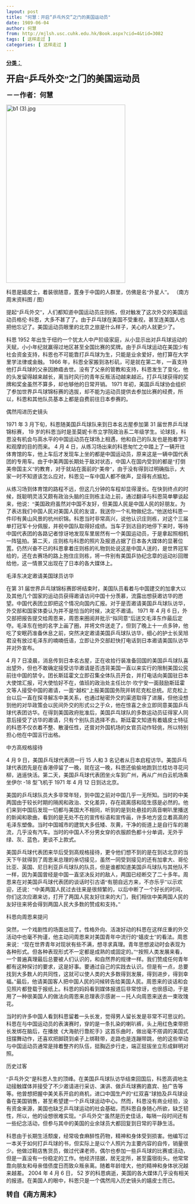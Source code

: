 ```yaml
---
layout: post
title: "何慧：开启“乒乓外交”之门的美国运动员"
date: 1989-06-04
author: 何慧
from: http://mjlsh.usc.cuhk.edu.hk/Book.aspx?cid=4&tid=3082
tags: [ 这样走过 ]
categories: [ 这样走过 ]
---
```


<div style="margin: 15px 10px 10px 0px;">
 <div>
  <span id="ctl00_ContentPlaceHolder1_chapter1_SubjectLabel" style="font-weight:bold;text-decoration:underline;">
   分类：
  </span>
 </div>
 <!--[if gte mso 9]><xml>
 <o:OfficeDocumentSettings>
  <o:AllowPNG/>
 </o:OfficeDocumentSettings>
</xml><![endif]-->
 <!--[if gte mso 9]><xml>
 <w:WordDocument>
  <w:View>Normal</w:View>
  <w:Zoom>0</w:Zoom>
  <w:TrackMoves/>
  <w:TrackFormatting/>
  <w:PunctuationKerning/>
  <w:ValidateAgainstSchemas/>
  <w:SaveIfXMLInvalid>false</w:SaveIfXMLInvalid>
  <w:IgnoreMixedContent>false</w:IgnoreMixedContent>
  <w:AlwaysShowPlaceholderText>false</w:AlwaysShowPlaceholderText>
  <w:DoNotPromoteQF/>
  <w:LidThemeOther>EN-US</w:LidThemeOther>
  <w:LidThemeAsian>JA</w:LidThemeAsian>
  <w:LidThemeComplexScript>X-NONE</w:LidThemeComplexScript>
  <w:Compatibility>
   <w:BreakWrappedTables/>
   <w:SnapToGridInCell/>
   <w:WrapTextWithPunct/>
   <w:UseAsianBreakRules/>
   <w:DontGrowAutofit/>
   <w:SplitPgBreakAndParaMark/>
   <w:EnableOpenTypeKerning/>
   <w:DontFlipMirrorIndents/>
   <w:OverrideTableStyleHps/>
   <w:UseFELayout/>
  </w:Compatibility>
  <m:mathPr>
   <m:mathFont m:val="Cambria Math"/>
   <m:brkBin m:val="before"/>
   <m:brkBinSub m:val="&#45;-"/>
   <m:smallFrac m:val="off"/>
   <m:dispDef/>
   <m:lMargin m:val="0"/>
   <m:rMargin m:val="0"/>
   <m:defJc m:val="centerGroup"/>
   <m:wrapIndent m:val="1440"/>
   <m:intLim m:val="subSup"/>
   <m:naryLim m:val="undOvr"/>
  </m:mathPr></w:WordDocument>
</xml><![endif]-->
 <!--[if gte mso 9]><xml>
 <w:LatentStyles DefLockedState="false" DefUnhideWhenUsed="true"
  DefSemiHidden="true" DefQFormat="false" DefPriority="99"
  LatentStyleCount="276">
  <w:LsdException Locked="false" Priority="0" SemiHidden="false"
   UnhideWhenUsed="false" QFormat="true" Name="Normal"/>
  <w:LsdException Locked="false" Priority="9" SemiHidden="false"
   UnhideWhenUsed="false" QFormat="true" Name="heading 1"/>
  <w:LsdException Locked="false" Priority="9" QFormat="true" Name="heading 2"/>
  <w:LsdException Locked="false" Priority="9" QFormat="true" Name="heading 3"/>
  <w:LsdException Locked="false" Priority="9" QFormat="true" Name="heading 4"/>
  <w:LsdException Locked="false" Priority="9" QFormat="true" Name="heading 5"/>
  <w:LsdException Locked="false" Priority="9" QFormat="true" Name="heading 6"/>
  <w:LsdException Locked="false" Priority="9" QFormat="true" Name="heading 7"/>
  <w:LsdException Locked="false" Priority="9" QFormat="true" Name="heading 8"/>
  <w:LsdException Locked="false" Priority="9" QFormat="true" Name="heading 9"/>
  <w:LsdException Locked="false" Priority="39" Name="toc 1"/>
  <w:LsdException Locked="false" Priority="39" Name="toc 2"/>
  <w:LsdException Locked="false" Priority="39" Name="toc 3"/>
  <w:LsdException Locked="false" Priority="39" Name="toc 4"/>
  <w:LsdException Locked="false" Priority="39" Name="toc 5"/>
  <w:LsdException Locked="false" Priority="39" Name="toc 6"/>
  <w:LsdException Locked="false" Priority="39" Name="toc 7"/>
  <w:LsdException Locked="false" Priority="39" Name="toc 8"/>
  <w:LsdException Locked="false" Priority="39" Name="toc 9"/>
  <w:LsdException Locked="false" Priority="35" QFormat="true" Name="caption"/>
  <w:LsdException Locked="false" Priority="10" SemiHidden="false"
   UnhideWhenUsed="false" QFormat="true" Name="Title"/>
  <w:LsdException Locked="false" Priority="0" Name="Default Paragraph Font"/>
  <w:LsdException Locked="false" Priority="11" SemiHidden="false"
   UnhideWhenUsed="false" QFormat="true" Name="Subtitle"/>
  <w:LsdException Locked="false" Priority="22" SemiHidden="false"
   UnhideWhenUsed="false" QFormat="true" Name="Strong"/>
  <w:LsdException Locked="false" Priority="20" SemiHidden="false"
   UnhideWhenUsed="false" QFormat="true" Name="Emphasis"/>
  <w:LsdException Locked="false" Priority="59" SemiHidden="false"
   UnhideWhenUsed="false" Name="Table Grid"/>
  <w:LsdException Locked="false" UnhideWhenUsed="false" Name="Placeholder Text"/>
  <w:LsdException Locked="false" Priority="1" SemiHidden="false"
   UnhideWhenUsed="false" QFormat="true" Name="No Spacing"/>
  <w:LsdException Locked="false" Priority="60" SemiHidden="false"
   UnhideWhenUsed="false" Name="Light Shading"/>
  <w:LsdException Locked="false" Priority="61" SemiHidden="false"
   UnhideWhenUsed="false" Name="Light List"/>
  <w:LsdException Locked="false" Priority="62" SemiHidden="false"
   UnhideWhenUsed="false" Name="Light Grid"/>
  <w:LsdException Locked="false" Priority="63" SemiHidden="false"
   UnhideWhenUsed="false" Name="Medium Shading 1"/>
  <w:LsdException Locked="false" Priority="64" SemiHidden="false"
   UnhideWhenUsed="false" Name="Medium Shading 2"/>
  <w:LsdException Locked="false" Priority="65" SemiHidden="false"
   UnhideWhenUsed="false" Name="Medium List 1"/>
  <w:LsdException Locked="false" Priority="66" SemiHidden="false"
   UnhideWhenUsed="false" Name="Medium List 2"/>
  <w:LsdException Locked="false" Priority="67" SemiHidden="false"
   UnhideWhenUsed="false" Name="Medium Grid 1"/>
  <w:LsdException Locked="false" Priority="68" SemiHidden="false"
   UnhideWhenUsed="false" Name="Medium Grid 2"/>
  <w:LsdException Locked="false" Priority="69" SemiHidden="false"
   UnhideWhenUsed="false" Name="Medium Grid 3"/>
  <w:LsdException Locked="false" Priority="70" SemiHidden="false"
   UnhideWhenUsed="false" Name="Dark List"/>
  <w:LsdException Locked="false" Priority="71" SemiHidden="false"
   UnhideWhenUsed="false" Name="Colorful Shading"/>
  <w:LsdException Locked="false" Priority="72" SemiHidden="false"
   UnhideWhenUsed="false" Name="Colorful List"/>
  <w:LsdException Locked="false" Priority="73" SemiHidden="false"
   UnhideWhenUsed="false" Name="Colorful Grid"/>
  <w:LsdException Locked="false" Priority="60" SemiHidden="false"
   UnhideWhenUsed="false" Name="Light Shading Accent 1"/>
  <w:LsdException Locked="false" Priority="61" SemiHidden="false"
   UnhideWhenUsed="false" Name="Light List Accent 1"/>
  <w:LsdException Locked="false" Priority="62" SemiHidden="false"
   UnhideWhenUsed="false" Name="Light Grid Accent 1"/>
  <w:LsdException Locked="false" Priority="63" SemiHidden="false"
   UnhideWhenUsed="false" Name="Medium Shading 1 Accent 1"/>
  <w:LsdException Locked="false" Priority="64" SemiHidden="false"
   UnhideWhenUsed="false" Name="Medium Shading 2 Accent 1"/>
  <w:LsdException Locked="false" Priority="65" SemiHidden="false"
   UnhideWhenUsed="false" Name="Medium List 1 Accent 1"/>
  <w:LsdException Locked="false" UnhideWhenUsed="false" Name="Revision"/>
  <w:LsdException Locked="false" Priority="34" SemiHidden="false"
   UnhideWhenUsed="false" QFormat="true" Name="List Paragraph"/>
  <w:LsdException Locked="false" Priority="29" SemiHidden="false"
   UnhideWhenUsed="false" QFormat="true" Name="Quote"/>
  <w:LsdException Locked="false" Priority="30" SemiHidden="false"
   UnhideWhenUsed="false" QFormat="true" Name="Intense Quote"/>
  <w:LsdException Locked="false" Priority="66" SemiHidden="false"
   UnhideWhenUsed="false" Name="Medium List 2 Accent 1"/>
  <w:LsdException Locked="false" Priority="67" SemiHidden="false"
   UnhideWhenUsed="false" Name="Medium Grid 1 Accent 1"/>
  <w:LsdException Locked="false" Priority="68" SemiHidden="false"
   UnhideWhenUsed="false" Name="Medium Grid 2 Accent 1"/>
  <w:LsdException Locked="false" Priority="69" SemiHidden="false"
   UnhideWhenUsed="false" Name="Medium Grid 3 Accent 1"/>
  <w:LsdException Locked="false" Priority="70" SemiHidden="false"
   UnhideWhenUsed="false" Name="Dark List Accent 1"/>
  <w:LsdException Locked="false" Priority="71" SemiHidden="false"
   UnhideWhenUsed="false" Name="Colorful Shading Accent 1"/>
  <w:LsdException Locked="false" Priority="72" SemiHidden="false"
   UnhideWhenUsed="false" Name="Colorful List Accent 1"/>
  <w:LsdException Locked="false" Priority="73" SemiHidden="false"
   UnhideWhenUsed="false" Name="Colorful Grid Accent 1"/>
  <w:LsdException Locked="false" Priority="60" SemiHidden="false"
   UnhideWhenUsed="false" Name="Light Shading Accent 2"/>
  <w:LsdException Locked="false" Priority="61" SemiHidden="false"
   UnhideWhenUsed="false" Name="Light List Accent 2"/>
  <w:LsdException Locked="false" Priority="62" SemiHidden="false"
   UnhideWhenUsed="false" Name="Light Grid Accent 2"/>
  <w:LsdException Locked="false" Priority="63" SemiHidden="false"
   UnhideWhenUsed="false" Name="Medium Shading 1 Accent 2"/>
  <w:LsdException Locked="false" Priority="64" SemiHidden="false"
   UnhideWhenUsed="false" Name="Medium Shading 2 Accent 2"/>
  <w:LsdException Locked="false" Priority="65" SemiHidden="false"
   UnhideWhenUsed="false" Name="Medium List 1 Accent 2"/>
  <w:LsdException Locked="false" Priority="66" SemiHidden="false"
   UnhideWhenUsed="false" Name="Medium List 2 Accent 2"/>
  <w:LsdException Locked="false" Priority="67" SemiHidden="false"
   UnhideWhenUsed="false" Name="Medium Grid 1 Accent 2"/>
  <w:LsdException Locked="false" Priority="68" SemiHidden="false"
   UnhideWhenUsed="false" Name="Medium Grid 2 Accent 2"/>
  <w:LsdException Locked="false" Priority="69" SemiHidden="false"
   UnhideWhenUsed="false" Name="Medium Grid 3 Accent 2"/>
  <w:LsdException Locked="false" Priority="70" SemiHidden="false"
   UnhideWhenUsed="false" Name="Dark List Accent 2"/>
  <w:LsdException Locked="false" Priority="71" SemiHidden="false"
   UnhideWhenUsed="false" Name="Colorful Shading Accent 2"/>
  <w:LsdException Locked="false" Priority="72" SemiHidden="false"
   UnhideWhenUsed="false" Name="Colorful List Accent 2"/>
  <w:LsdException Locked="false" Priority="73" SemiHidden="false"
   UnhideWhenUsed="false" Name="Colorful Grid Accent 2"/>
  <w:LsdException Locked="false" Priority="60" SemiHidden="false"
   UnhideWhenUsed="false" Name="Light Shading Accent 3"/>
  <w:LsdException Locked="false" Priority="61" SemiHidden="false"
   UnhideWhenUsed="false" Name="Light List Accent 3"/>
  <w:LsdException Locked="false" Priority="62" SemiHidden="false"
   UnhideWhenUsed="false" Name="Light Grid Accent 3"/>
  <w:LsdException Locked="false" Priority="63" SemiHidden="false"
   UnhideWhenUsed="false" Name="Medium Shading 1 Accent 3"/>
  <w:LsdException Locked="false" Priority="64" SemiHidden="false"
   UnhideWhenUsed="false" Name="Medium Shading 2 Accent 3"/>
  <w:LsdException Locked="false" Priority="65" SemiHidden="false"
   UnhideWhenUsed="false" Name="Medium List 1 Accent 3"/>
  <w:LsdException Locked="false" Priority="66" SemiHidden="false"
   UnhideWhenUsed="false" Name="Medium List 2 Accent 3"/>
  <w:LsdException Locked="false" Priority="67" SemiHidden="false"
   UnhideWhenUsed="false" Name="Medium Grid 1 Accent 3"/>
  <w:LsdException Locked="false" Priority="68" SemiHidden="false"
   UnhideWhenUsed="false" Name="Medium Grid 2 Accent 3"/>
  <w:LsdException Locked="false" Priority="69" SemiHidden="false"
   UnhideWhenUsed="false" Name="Medium Grid 3 Accent 3"/>
  <w:LsdException Locked="false" Priority="70" SemiHidden="false"
   UnhideWhenUsed="false" Name="Dark List Accent 3"/>
  <w:LsdException Locked="false" Priority="71" SemiHidden="false"
   UnhideWhenUsed="false" Name="Colorful Shading Accent 3"/>
  <w:LsdException Locked="false" Priority="72" SemiHidden="false"
   UnhideWhenUsed="false" Name="Colorful List Accent 3"/>
  <w:LsdException Locked="false" Priority="73" SemiHidden="false"
   UnhideWhenUsed="false" Name="Colorful Grid Accent 3"/>
  <w:LsdException Locked="false" Priority="60" SemiHidden="false"
   UnhideWhenUsed="false" Name="Light Shading Accent 4"/>
  <w:LsdException Locked="false" Priority="61" SemiHidden="false"
   UnhideWhenUsed="false" Name="Light List Accent 4"/>
  <w:LsdException Locked="false" Priority="62" SemiHidden="false"
   UnhideWhenUsed="false" Name="Light Grid Accent 4"/>
  <w:LsdException Locked="false" Priority="63" SemiHidden="false"
   UnhideWhenUsed="false" Name="Medium Shading 1 Accent 4"/>
  <w:LsdException Locked="false" Priority="64" SemiHidden="false"
   UnhideWhenUsed="false" Name="Medium Shading 2 Accent 4"/>
  <w:LsdException Locked="false" Priority="65" SemiHidden="false"
   UnhideWhenUsed="false" Name="Medium List 1 Accent 4"/>
  <w:LsdException Locked="false" Priority="66" SemiHidden="false"
   UnhideWhenUsed="false" Name="Medium List 2 Accent 4"/>
  <w:LsdException Locked="false" Priority="67" SemiHidden="false"
   UnhideWhenUsed="false" Name="Medium Grid 1 Accent 4"/>
  <w:LsdException Locked="false" Priority="68" SemiHidden="false"
   UnhideWhenUsed="false" Name="Medium Grid 2 Accent 4"/>
  <w:LsdException Locked="false" Priority="69" SemiHidden="false"
   UnhideWhenUsed="false" Name="Medium Grid 3 Accent 4"/>
  <w:LsdException Locked="false" Priority="70" SemiHidden="false"
   UnhideWhenUsed="false" Name="Dark List Accent 4"/>
  <w:LsdException Locked="false" Priority="71" SemiHidden="false"
   UnhideWhenUsed="false" Name="Colorful Shading Accent 4"/>
  <w:LsdException Locked="false" Priority="72" SemiHidden="false"
   UnhideWhenUsed="false" Name="Colorful List Accent 4"/>
  <w:LsdException Locked="false" Priority="73" SemiHidden="false"
   UnhideWhenUsed="false" Name="Colorful Grid Accent 4"/>
  <w:LsdException Locked="false" Priority="60" SemiHidden="false"
   UnhideWhenUsed="false" Name="Light Shading Accent 5"/>
  <w:LsdException Locked="false" Priority="61" SemiHidden="false"
   UnhideWhenUsed="false" Name="Light List Accent 5"/>
  <w:LsdException Locked="false" Priority="62" SemiHidden="false"
   UnhideWhenUsed="false" Name="Light Grid Accent 5"/>
  <w:LsdException Locked="false" Priority="63" SemiHidden="false"
   UnhideWhenUsed="false" Name="Medium Shading 1 Accent 5"/>
  <w:LsdException Locked="false" Priority="64" SemiHidden="false"
   UnhideWhenUsed="false" Name="Medium Shading 2 Accent 5"/>
  <w:LsdException Locked="false" Priority="65" SemiHidden="false"
   UnhideWhenUsed="false" Name="Medium List 1 Accent 5"/>
  <w:LsdException Locked="false" Priority="66" SemiHidden="false"
   UnhideWhenUsed="false" Name="Medium List 2 Accent 5"/>
  <w:LsdException Locked="false" Priority="67" SemiHidden="false"
   UnhideWhenUsed="false" Name="Medium Grid 1 Accent 5"/>
  <w:LsdException Locked="false" Priority="68" SemiHidden="false"
   UnhideWhenUsed="false" Name="Medium Grid 2 Accent 5"/>
  <w:LsdException Locked="false" Priority="69" SemiHidden="false"
   UnhideWhenUsed="false" Name="Medium Grid 3 Accent 5"/>
  <w:LsdException Locked="false" Priority="70" SemiHidden="false"
   UnhideWhenUsed="false" Name="Dark List Accent 5"/>
  <w:LsdException Locked="false" Priority="71" SemiHidden="false"
   UnhideWhenUsed="false" Name="Colorful Shading Accent 5"/>
  <w:LsdException Locked="false" Priority="72" SemiHidden="false"
   UnhideWhenUsed="false" Name="Colorful List Accent 5"/>
  <w:LsdException Locked="false" Priority="73" SemiHidden="false"
   UnhideWhenUsed="false" Name="Colorful Grid Accent 5"/>
  <w:LsdException Locked="false" Priority="60" SemiHidden="false"
   UnhideWhenUsed="false" Name="Light Shading Accent 6"/>
  <w:LsdException Locked="false" Priority="61" SemiHidden="false"
   UnhideWhenUsed="false" Name="Light List Accent 6"/>
  <w:LsdException Locked="false" Priority="62" SemiHidden="false"
   UnhideWhenUsed="false" Name="Light Grid Accent 6"/>
  <w:LsdException Locked="false" Priority="63" SemiHidden="false"
   UnhideWhenUsed="false" Name="Medium Shading 1 Accent 6"/>
  <w:LsdException Locked="false" Priority="64" SemiHidden="false"
   UnhideWhenUsed="false" Name="Medium Shading 2 Accent 6"/>
  <w:LsdException Locked="false" Priority="65" SemiHidden="false"
   UnhideWhenUsed="false" Name="Medium List 1 Accent 6"/>
  <w:LsdException Locked="false" Priority="66" SemiHidden="false"
   UnhideWhenUsed="false" Name="Medium List 2 Accent 6"/>
  <w:LsdException Locked="false" Priority="67" SemiHidden="false"
   UnhideWhenUsed="false" Name="Medium Grid 1 Accent 6"/>
  <w:LsdException Locked="false" Priority="68" SemiHidden="false"
   UnhideWhenUsed="false" Name="Medium Grid 2 Accent 6"/>
  <w:LsdException Locked="false" Priority="69" SemiHidden="false"
   UnhideWhenUsed="false" Name="Medium Grid 3 Accent 6"/>
  <w:LsdException Locked="false" Priority="70" SemiHidden="false"
   UnhideWhenUsed="false" Name="Dark List Accent 6"/>
  <w:LsdException Locked="false" Priority="71" SemiHidden="false"
   UnhideWhenUsed="false" Name="Colorful Shading Accent 6"/>
  <w:LsdException Locked="false" Priority="72" SemiHidden="false"
   UnhideWhenUsed="false" Name="Colorful List Accent 6"/>
  <w:LsdException Locked="false" Priority="73" SemiHidden="false"
   UnhideWhenUsed="false" Name="Colorful Grid Accent 6"/>
  <w:LsdException Locked="false" Priority="19" SemiHidden="false"
   UnhideWhenUsed="false" QFormat="true" Name="Subtle Emphasis"/>
  <w:LsdException Locked="false" Priority="21" SemiHidden="false"
   UnhideWhenUsed="false" QFormat="true" Name="Intense Emphasis"/>
  <w:LsdException Locked="false" Priority="31" SemiHidden="false"
   UnhideWhenUsed="false" QFormat="true" Name="Subtle Reference"/>
  <w:LsdException Locked="false" Priority="32" SemiHidden="false"
   UnhideWhenUsed="false" QFormat="true" Name="Intense Reference"/>
  <w:LsdException Locked="false" Priority="33" SemiHidden="false"
   UnhideWhenUsed="false" QFormat="true" Name="Book Title"/>
  <w:LsdException Locked="false" Priority="37" Name="Bibliography"/>
  <w:LsdException Locked="false" Priority="39" QFormat="true" Name="TOC Heading"/>
 </w:LatentStyles>
</xml><![endif]-->
 <!--[if gte mso 10]>
<style>
 /* Style Definitions */
table.MsoNormalTable
	{mso-style-name:"Table Normal";
	mso-tstyle-rowband-size:0;
	mso-tstyle-colband-size:0;
	mso-style-noshow:yes;
	mso-style-priority:99;
	mso-style-parent:"";
	mso-padding-alt:0in 5.4pt 0in 5.4pt;
	mso-para-margin:0in;
	mso-para-margin-bottom:.0001pt;
	mso-pagination:widow-orphan;
	font-size:10.0pt;
	font-family:"Times New Roman";}
</style>
<![endif]-->
 <!--StartFragment-->
 <p class="MsoNormal">
  <o:p>
  </o:p>
 </p>
 <p class="MsoNormal">
  <b>
   <font size="5">
    <span lang="ZH-CN" style="font-family: 宋体;">
     开启“乒乓外交”之门的美国运动员
    </span>
    <o:p>
    </o:p>
   </font>
  </b>
 </p>
 <p class="MsoNormal">
  <font size="4">
   <b>
    <span lang="ZH-CN" style='font-family:宋体;mso-ascii-font-family:
"Times New Roman"'>
     －－作者：何慧
    </span>
    <o:p>
    </o:p>
   </b>
  </font>
 </p>
 <p class="MsoNormal">
  <o:p>
  </o:p>
 </p>
 <img alt="b1 (3).jpg" border="0" height="480" src="http://mjlsh.usc.cuhk.edu.hk/medias/contents/3082/b1%20(3).jpg" width="320"/>
 <p class="MsoNormal">
  <o:p>
  </o:p>
 </p>
 <p class="MsoNormal">
  <span lang="ZH-CN" style='font-family:宋体;mso-ascii-font-family:
"Times New Roman"'>
   科恩是嬉皮士，着装很随意，置身于中国的人群里，仿佛是名“外星人”。
  </span>
  <span lang="ZH-CN">
  </span>
  <span lang="ZH-CN" style='font-family:宋体;mso-ascii-font-family:"Times New Roman"'>
   （南方周末资料图
  </span>
  /
  <span lang="ZH-CN" style='font-family:宋体;mso-ascii-font-family:"Times New Roman"'>
   图）
  </span>
  <o:p>
  </o:p>
 </p>
 <p class="MsoNormal">
  <span lang="ZH-CN" style='font-family:宋体;mso-ascii-font-family:
"Times New Roman"'>
   提起“乒乓外交”，人们都知道中国运动员庄则栋，但对触发了这次外交的美国运动员格伦·科恩，大多不甚了了。由于乒乓球在美国不受重视，甚至连美国人也把他忘记了。美国运动员眼里的北京之旅是什么样子，关心的人就更少了。
  </span>
  <o:p>
  </o:p>
 </p>
 <p class="MsoNormal">
  <span lang="ZH-CN" style='font-family:宋体;mso-ascii-font-family:
"Times New Roman"'>
   科恩
  </span>
  1952
  <span lang="ZH-CN" style='font-family:宋体;
mso-ascii-font-family:"Times New Roman"'>
   年出生于纽约一个犹太人中产阶级家庭，从小显示出对乒乓球运动的天赋，小小年纪就赢得过地区甚至全国比赛的奖牌。由于乒乓球运动在美国少有社会资金支持，科恩也不可能靠打乒乓球为生，只能是业余爱好，他打算在大学里学法律或金融。
  </span>
  1966
  <span lang="ZH-CN" style='font-family:宋体;mso-ascii-font-family:"Times New Roman"'>
   年，科恩全家搬到洛杉矶，可是就在第二年，一直支持他打乒乓球的父亲因肺癌去世。没有了父亲的管教和支持，科恩发生了变化，他的头发留得越来越长，离当时风行的青年反叛活动越来越近。打乒乓球获得的奖牌和奖金虽然不算多，却也够他的日常开销。
  </span>
  1971
  <span lang="ZH-CN" style='font-family:宋体;mso-ascii-font-family:"Times New Roman"'>
   年初，美国乒乓球协会组织了参加世界乒乓球锦标赛的选拔，却不能为运动员提供去参加比赛的经费，所以，科恩和其他队员基本上都是自费前往日本参赛的。
  </span>
  <o:p>
  </o:p>
 </p>
 <p class="MsoNormal">
  <span lang="ZH-CN" style='font-family:宋体;mso-ascii-font-family:
"Times New Roman"'>
   偶然闯进历史镜头
  </span>
  <o:p>
  </o:p>
 </p>
 <p class="MsoNormal">
  1971
  <span lang="ZH-CN" style='font-family:宋体;mso-ascii-font-family:
"Times New Roman"'>
   年
  </span>
  3
  <span lang="ZH-CN" style='font-family:宋体;mso-ascii-font-family:
"Times New Roman"'>
   月下旬，科恩随美国乒乓球队来到日本名古屋参加第
  </span>
  31
  <span lang="ZH-CN" style='font-family:宋体;mso-ascii-font-family:"Times New Roman"'>
   届世界乒乓球锦标赛，
  </span>
  19
  <span lang="ZH-CN" style='font-family:宋体;mso-ascii-font-family:"Times New Roman"'>
   岁的科恩当时是圣莫妮卡市立学院政治系二年级学生。论球技，科恩没有机会与高水平的中国运动员在球场上相遇，他和自己的队友也是抱着学习和观摩的目的而来。
  </span>
  4
  <span lang="ZH-CN" style='font-family:宋体;mso-ascii-font-family:"Times New Roman"'>
   月
  </span>
  4
  <span lang="ZH-CN" style='font-family:宋体;mso-ascii-font-family:"Times New Roman"'>
   日，从练习场出来的科恩匆忙之中踏上了一辆开往体育馆的车，他上车后才发现车上坐的都是中国运动员，原来这是一辆中国代表团的专用车。由于中美两国长期处于敌对状态，中国人在国内受到的都是“打倒美帝国主义”的教育，对于就站在面前的“美帝”，由于没有得到过明确指示，大家一时不知道该怎么应对，科恩见一车中国人都不做声，显得有点尴尬。
  </span>
  <o:p>
  </o:p>
 </p>
 <p class="MsoNormal">
  <span lang="ZH-CN" style='font-family:宋体;mso-ascii-font-family:
"Times New Roman"'>
   从练习场到体育馆的路程不远，但这几分钟的车程却显得漫长。在快到终点的时候，既聪明灵活又颇有政治头脑的庄则栋主动上前，通过翻译与科恩简单攀谈起来，他说：“美国政府虽然对中国不友好，但美国人民是中国人民的好朋友。为了表达我们中国人民对美国人民的友谊，我送你一个礼物做纪念。”他送给科恩一件印有黄山风景的杭州织锦。科恩当时非常高兴，说他认识庄则栋，对这个三届单打冠军十分佩服，并祝中国队取得好成绩。当车子到达目的地停下来时，等待中国代表团的各路记者惊讶地发现车里居然有一个美国运动员，于是拿起照相机一阵猛拍。第二天，庄则栋与科恩的照片及报道占据了日本各大媒体的显著位置。仍然兴奋不已的科恩拿着庄则栋的礼物到处说这是中国人送的，是世界冠军给的，还在去赛场的路上抱住庄则栋，将一件别有美国乒协纪念章的运动衫回赠给他，这一情景又出现在了日本的各大媒体上。
  </span>
  <o:p>
  </o:p>
 </p>
 <p class="MsoNormal">
  <span lang="ZH-CN" style='font-family:宋体;mso-ascii-font-family:
"Times New Roman"'>
   毛泽东决定邀请美国球员访华
  </span>
  <o:p>
  </o:p>
 </p>
 <p class="MsoNormal">
  <span lang="ZH-CN" style='font-family:宋体;mso-ascii-font-family:
"Times New Roman"'>
   在第
  </span>
  31
  <span lang="ZH-CN" style='font-family:宋体;
mso-ascii-font-family:"Times New Roman"'>
   届世界乒乓球锦标赛即将结束时，美国队员看着与中国建交的加拿大以及其他几个国家的运动员获得邀请访问中国十分羡慕，流露出想获邀访华的愿望。中国代表团立即把这个情况向国内汇报。对于是否邀请美国乒乓球队访华，外交部和国家体委认为并不是恰当的时候，决定不邀请。
  </span>
  1971
  <span lang="ZH-CN" style='font-family:宋体;mso-ascii-font-family:"Times New Roman"'>
   年
  </span>
  4
  <span lang="ZH-CN" style='font-family:宋体;mso-ascii-font-family:"Times New Roman"'>
   月
  </span>
  6
  <span lang="ZH-CN" style='font-family:宋体;mso-ascii-font-family:"Times New Roman"'>
   日，外交部把报告提交给周恩来，周恩来圈阅并批示“拟同意”后送交毛泽东作最后定夺。毛泽东在他的名字上画了圈，并将文件送走了，但到了晚上十一点多钟，他吃了安眠药准备休息之前，突然决定邀请美国乒乓球队访华，细心的护士长吴旭君没有放过毛泽东的喃喃低语，立即让外交部赶快打电话到日本邀请美国队访华并对外宣布。
  </span>
  <o:p>
  </o:p>
 </p>
 <p class="MsoNormal">
  4
  <span lang="ZH-CN" style='font-family:宋体;mso-ascii-font-family:
"Times New Roman"'>
   月
  </span>
  7
  <span lang="ZH-CN" style='font-family:宋体;mso-ascii-font-family:
"Times New Roman"'>
   日凌晨，消息传到日本名古屋，正在收拾行装准备回国的美国乒乓球队喜出望外，但也不敢确定接受访华邀请是否违背美国一直以来实行的限制美国公民前往中国的禁令。团长斯廷霍文立即召集全体队员开会，并打电话向美国驻日本大使馆汇报，可大使恰好不在，值班的政治处主任比尔·坎宁安一面鼓励斯廷霍文等人接受中国的邀请，一面“越权”上报美国国务院并转尼克松总统。尼克松上台以后一直在探寻解冻中美关系，也通过秘密外交的渠道取得了进展，但他没想到他的对华政策会以民间外交的形式公之于众，他在惊喜之余立即同意美国乒乓球代表团访华。在得到美国政府批准后，美国乒乓球队的多数运动员征得家人同意后接受了访华的邀请，只有个别队员选择不去。斯廷霍文知道有着嬉皮士特征的科恩不仅衣着不整、散漫任性，还曾对外国机场的女官员动作轻佻，所以特别担心他在中国言行出格。
  </span>
  <o:p>
  </o:p>
 </p>
 <p class="MsoNormal">
  <span lang="ZH-CN" style='font-family:宋体;mso-ascii-font-family:
"Times New Roman"'>
   中方高规格接待
  </span>
  <o:p>
  </o:p>
 </p>
 <p class="MsoNormal">
  4
  <span lang="ZH-CN" style='font-family:宋体;mso-ascii-font-family:
"Times New Roman"'>
   月
  </span>
  9
  <span lang="ZH-CN" style='font-family:宋体;mso-ascii-font-family:
"Times New Roman"'>
   日，美国乒乓球代表团一行
  </span>
  15
  <span lang="ZH-CN" style='font-family:
宋体;mso-ascii-font-family:"Times New Roman"'>
   人和
  </span>
  3
  <span lang="ZH-CN" style='font-family:宋体;mso-ascii-font-family:"Times New Roman"'>
   名记者从日本启程访华。美国乒乓球代表团先是在香港停留了一晚，就在这一晚，科恩还偷偷地跑到兰桂坊寻花问柳，逍遥快活。第二天，美国乒乓球代表团坐火车到广州，再从广州白云机场乘坐伊尔
  </span>
  -18
  <span lang="ZH-CN" style='font-family:宋体;mso-ascii-font-family:"Times New Roman"'>
   型飞机于
  </span>
  1971
  <span lang="ZH-CN" style='font-family:宋体;mso-ascii-font-family:"Times New Roman"'>
   年
  </span>
  4
  <span lang="ZH-CN" style='font-family:宋体;mso-ascii-font-family:"Times New Roman"'>
   月
  </span>
  12
  <span lang="ZH-CN" style='font-family:宋体;mso-ascii-font-family:"Times New Roman"'>
   日到达北京。
  </span>
  <o:p>
  </o:p>
 </p>
 <p class="MsoNormal">
  <span lang="ZH-CN" style='font-family:宋体;mso-ascii-font-family:
"Times New Roman"'>
   美国的乒乓球队员大多非常年轻，到中国之前对中国几乎一无所知。当时的中美两国由于较长时期的隔阂和政治、文化差异，存在疏离感和陌生感是必然的。他们来到中国后发现一切都与美国大不相同，听到的是到处悬挂的高音喇叭里播送的新闻和歌曲，看到的是无处不在的宣传标语和宣传画，许多地方竖立着高高的毛泽东塑像。当时中国城市的建筑大多低矮、灰黄，干净的街道上是自行车的潮流，几乎没有汽车。当时的中国人不分男女穿的衣服颜色都十分单调，无外乎绿、灰、蓝色，更谈不上款式。
  </span>
  <o:p>
  </o:p>
 </p>
 <p class="MsoNormal">
  <span lang="ZH-CN" style='font-family:宋体;mso-ascii-font-family:
"Times New Roman"'>
   美国乒乓球代表团来华后受到高规格接待，更令他们想不到的是在到达北京的当天下午就得到了周恩来总理的亲切接见，虽然一同受到接见的还有加拿大、哥伦比亚、英国、尼日利亚乒乓球队的队员，但是谁都知道美国乒乓球队与其他队不一样，因为美国曾经是中国一直坚决反对的敌人，两国已经断交了二十多年。周恩来在对美国乒乓球代表团的谈话时引古语“有朋自远方来，不亦乐乎”以示欢迎，还说：“中美两国人民过去往来是很频繁的，以后中断了一个好长的时间，你们这次应邀来访，打开了两国人民友好往来的大门，我们相信中美两国人民的友好往来将会得到两国人民大多数的赞成和支持。”
  </span>
  <o:p>
  </o:p>
 </p>
 <p class="MsoNormal">
  <span lang="ZH-CN" style='font-family:宋体;mso-ascii-font-family:
"Times New Roman"'>
   科恩向周恩来提问
  </span>
  <o:p>
  </o:p>
 </p>
 <p class="MsoNormal">
  <span lang="ZH-CN" style='font-family:宋体;mso-ascii-font-family:
"Times New Roman"'>
   突然，一个戏剧性的场面出现了。性格外向、活泼好动的科恩在这样庄重的外交活动中也毫不拘谨，他主动问周恩来对美国青年中流行的“嬉皮士”的看法。周恩来说：“现在世界青年对现状有些不满，想寻求真理。青年思想波动时会表现为各种形式。但各种表现形式不一定都是成熟的或固定的。”“按照人类发展来看，一个普遍真理最后总要被人们认识的，和自然界的规律一样。我们赞成任何青年都有这种探讨的要求，这是好事。要通过自己的实践去认识。但是有一点，总要找到大多数人的共同性，这就可以使人类的大多数得到发展，得到进步，得到幸福。”最后，他请美国客人把中国人民的问候转告给美国人民。周恩来的谈话和会见照片都登载于报纸上。科恩的妈妈看到媒体报道后非常惊讶，也很感动，于是用了一种很美国人的做法向周恩来总理表示感谢－－托人向周恩来送去一束玫瑰花。
  </span>
  <o:p>
  </o:p>
 </p>
 <p class="MsoNormal">
  <span lang="ZH-CN" style='font-family:宋体;mso-ascii-font-family:
"Times New Roman"'>
   当时的许多中国人看到科恩留着一头长发，觉得男人留长发是非常不可思议的。科恩在与中国运动员的表演赛时，穿的是一条扎染的喇叭裤，头上用红色束带把长发绑在脑后，在播放《大海航行靠舵手》这首乐曲时，做出毫不搭调的美国式扭摆舞动作，还喜欢把脚跷到桌子上绑鞋带，走路也是连蹦带跳，他的这些举动与中国运动员通常是排着整齐的队伍，挺胸迈步行走，端正挺拔坐立形成鲜明对照。
  </span>
  <o:p>
  </o:p>
 </p>
 <p class="MsoNormal">
  <span lang="ZH-CN" style='font-family:宋体;mso-ascii-font-family:
"Times New Roman"'>
   历史过客
  </span>
  <o:p>
  </o:p>
 </p>
 <p class="MsoNormal">
  <span lang="ZH-CN" style='font-family:宋体;mso-ascii-font-family:
"Times New Roman"'>
   “乒乓外交”是科恩人生的顶峰。在美国乒乓球队访华结束回国后，科恩高调地主动接触媒体并接受了不少邀请进行采访、演讲、做乒乓球赛的嘉宾、拍广告等等。他曾想把握中美关系开启的商机，进口中国生产的“红双喜”球拍及乒乓球设备在美国销售，甚至希望建一个乒乓球运动中心。然而，科恩没有商业经验，没有资金来源，美国也缺乏乒乓球运动的社会基础，而科恩自身随心所欲，缺乏韧性，所以，他的设想很难实现。“乒乓外交”虽然是历史佳话，每隔一段时间还有一些纪念活动，但参与其中的美国的业余球员大都回复到日常的平静生活。
  </span>
  <o:p>
  </o:p>
 </p>
 <p class="MsoNormal">
  <span lang="ZH-CN" style='font-family:宋体;mso-ascii-font-family:
"Times New Roman"'>
   科恩由于长期生活颓废，经常吸食麻醉性药物，精神和身体受到损害。他编写过一本关于如何打乒乓球的书，但实际上是以个人照片为主要内容的自传，销量很少。他做过鞋店售货员，做过代课老师，偶尔也参加一些乒乓球的比赛或活动，但是一直没有一份稳定的工作。他经济拮据，居无定所，甚至露宿街头。他常常靠向朋友和母亲借债度日而致众叛亲离。随着年龄增大，他的精神和身体状况越来越差。
  </span>
  2004
  <span lang="ZH-CN" style='font-family:宋体;mso-ascii-font-family:"Times New Roman"'>
   年
  </span>
  4
  <span lang="ZH-CN" style='font-family:宋体;mso-ascii-font-family:"Times New Roman"'>
   月
  </span>
  6
  <span lang="ZH-CN" style='font-family:宋体;mso-ascii-font-family:"Times New Roman"'>
   日，
  </span>
  52
  <span lang="ZH-CN" style='font-family:宋体;mso-ascii-font-family:"Times New Roman"'>
   岁的科恩病逝，美国的各大媒体几乎没有相关的报道。在美国人的眼中，科恩只是一个偶然闯入历史镜头的嬉皮士而已。
  </span>
  <o:p>
  </o:p>
 </p>
 <p class="MsoNormal">
  <o:p>
   <b>
    <font size="4">
    </font>
   </b>
  </o:p>
 </p>
 <p class="MsoNormal">
  <span lang="ZH-CN" style='font-family:宋体;mso-ascii-font-family:
"Times New Roman"'>
   <b>
    <font size="4">
     转自《南方周末》
    </font>
   </b>
  </span>
  <o:p>
  </o:p>
 </p>
 <p class="MsoNormal">
  <o:p>
  </o:p>
 </p>
 <!--EndFragment-->
</div>

